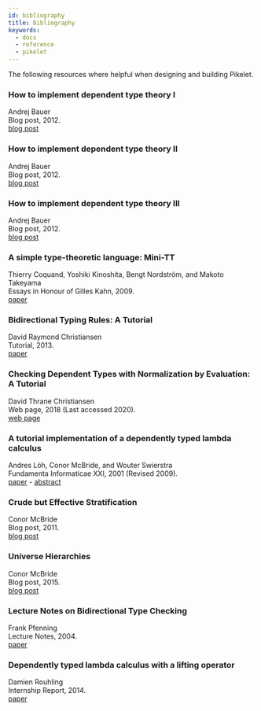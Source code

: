 ```yaml
---
id: bibliography
title: Bibliography
keywords:
  - docs
  - reference
  - pikelet
---
```


The following resources where helpful when designing and building Pikelet.

### How to implement dependent type theory I

Andrej Bauer<br/>
Blog post, 2012.<br/>
[blog post](http://math.andrej.com/2012/11/08/how-to-implement-dependent-type-theory-i/)

### How to implement dependent type theory II

Andrej Bauer<br/>
Blog post, 2012.<br/>
[blog post](http://math.andrej.com/2012/11/11/how-to-implement-dependent-type-theory-ii/)

### How to implement dependent type theory III

Andrej Bauer<br/>
Blog post, 2012.<br/>
[blog post](http://math.andrej.com/2012/11/29/how-to-implement-dependent-type-theory-iii/)

### A simple type-theoretic language: Mini-TT

Thierry Coquand, Yoshiki Kinoshita, Bengt Nordström, and Makoto Takeyama<br/>
Essays in Honour of Gilles Kahn, 2009.<br/>
[paper](http://www.cse.chalmers.se/~bengt/papers/GKminiTT.pdf)

### Bidirectional Typing Rules: A Tutorial

David Raymond Christiansen<br/>
Tutorial, 2013.<br/>
[paper](http://www.davidchristiansen.dk/tutorials/bidirectional.pdf)

### Checking Dependent Types with Normalization by Evaluation: A Tutorial

David Thrane Christiansen<br/>
Web page, 2018 (Last accessed 2020).<br/>
[web page](http://www.davidchristiansen.dk/tutorials/nbe/)

### A tutorial implementation of a dependently typed lambda calculus

Andres Löh, Conor McBride, and Wouter Swierstra<br/>
Fundamenta Informaticae XXI, 2001 (Revised 2009).<br/>
[paper](https://www.andres-loeh.de/LambdaPi/LambdaPi.pdf) -
[abstract](https://www.andres-loeh.de/LambdaPi/)

### Crude but Effective Stratification

Conor McBride<br/>
Blog post, 2011.<br/>
[blog post](https://mazzo.li/epilogue/index.html%3Fp=857&cpage=1.html)

### Universe Hierarchies

Conor McBride<br/>
Blog post, 2015.<br/>
[blog post](https://pigworker.wordpress.com/2015/01/09/universe-hierarchies/)

### Lecture Notes on Bidirectional Type Checking

Frank Pfenning<br/>
Lecture Notes, 2004.<br/>
[paper](https://www.cs.cmu.edu/~fp/courses/15312-f04/handouts/15-bidirectional.pdf)

### Dependently typed lambda calculus with a lifting operator

Damien Rouhling<br/>
Internship Report, 2014.<br/>
[paper](http://www-sop.inria.fr/members/Damien.Rouhling/data/internships/M1Report.pdf)
